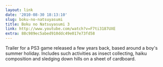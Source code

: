 ```yaml
---
layout: link
date: '2010-08-30 18:13:10'
slug: boku-no-natsuyasumi
title: Boku no Natsuyasumi 3
link: http://www.youtube.com/watch?v=F7ti3187UXE
extra: 88c989ec5abed910ddc49e017e73fd58
---
```


Trailer for a PS3 game released a few years back, based around a boy's summer holiday. Includes such activities as insect collecting, haiku composition and sledging down hills on a sheet of cardboard.